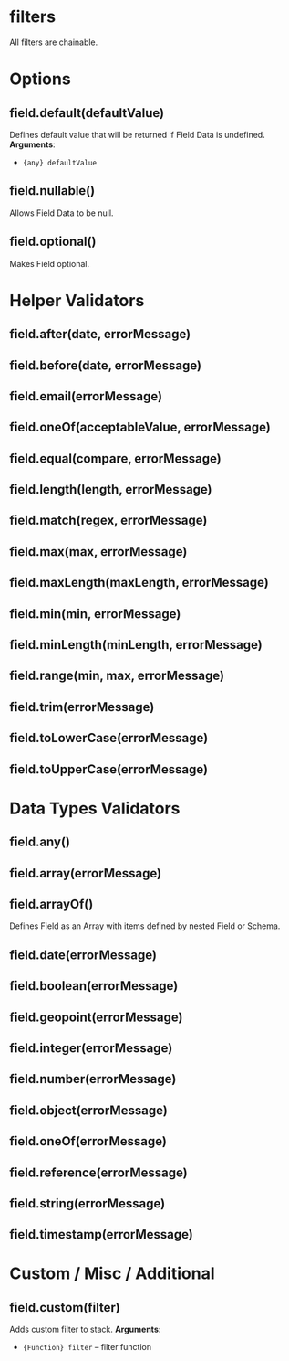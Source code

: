 # filters

All filters are chainable.

# Options

## field.default(defaultValue)
Defines default value that will be returned if Field Data is undefined.
**Arguments**:
* `{any} defaultValue`

## field.nullable()
Allows Field Data to be null.

## field.optional()
Makes Field optional.


# Helper Validators

## field.after(date, errorMessage)

## field.before(date, errorMessage)

## field.email(errorMessage)

## field.oneOf(acceptableValue, errorMessage)

## field.equal(compare, errorMessage)

## field.length(length, errorMessage)

## field.match(regex, errorMessage)

## field.max(max, errorMessage)

## field.maxLength(maxLength, errorMessage)

## field.min(min, errorMessage)

## field.minLength(minLength, errorMessage)

## field.range(min, max, errorMessage)

## field.trim(errorMessage)

## field.toLowerCase(errorMessage)

## field.toUpperCase(errorMessage)

# Data Types Validators

## field.any()

## field.array(errorMessage)

## field.arrayOf()
Defines Field as an Array with items defined by nested Field or Schema.

## field.date(errorMessage)

## field.boolean(errorMessage)

## field.geopoint(errorMessage)

## field.integer(errorMessage)

## field.number(errorMessage)

## field.object(errorMessage)

## field.oneOf(errorMessage)

## field.reference(errorMessage)

## field.string(errorMessage)

## field.timestamp(errorMessage)

# Custom / Misc / Additional

## field.custom(filter)
Adds custom filter to stack.
**Arguments**:
* `{Function} filter` – filter function

